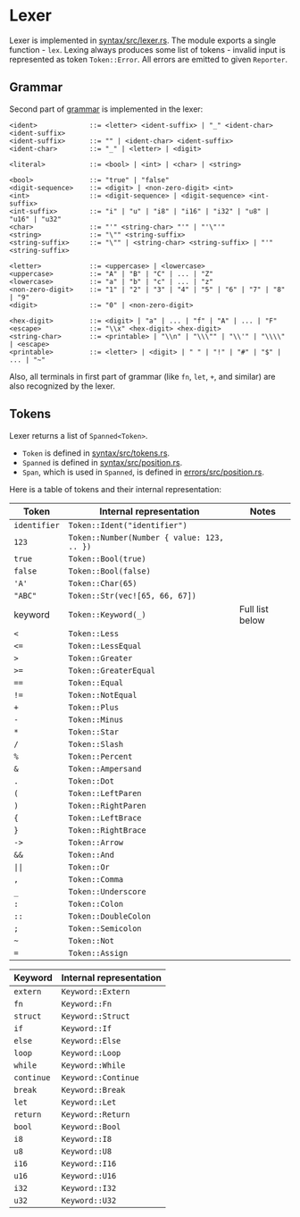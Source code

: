 # Lexer

Lexer is implemented in [syntax/src/lexer.rs](../../src/syntax/src/lexer.rs). The module exports a single function - `lex`. Lexing always produces some list of tokens - invalid input is represented as token `Token::Error`. All errors are emitted to given `Reporter`.

## Grammar

Second part of [grammar](../grammar/grammar.bnf) is implemented in the lexer:

```bnf
<ident>             ::= <letter> <ident-suffix> | "_" <ident-char> <ident-suffix>
<ident-suffix>      ::= "" | <ident-char> <ident-suffix>
<ident-char>        ::= "_" | <letter> | <digit>

<literal>           ::= <bool> | <int> | <char> | <string>

<bool>              ::= "true" | "false"
<digit-sequence>    ::= <digit> | <non-zero-digit> <int>
<int>               ::= <digit-sequence> | <digit-sequence> <int-suffix>
<int-suffix>        ::= "i" | "u" | "i8" | "i16" | "i32" | "u8" | "u16" | "u32"
<char>              ::= "'" <string-char> "'" | "'\"'"
<string>            ::= "\"" <string-suffix>
<string-suffix>     ::= "\"" | <string-char> <string-suffix> | "'" <string-suffix>

<letter>            ::= <uppercase> | <lowercase>
<uppercase>         ::= "A" | "B" | "C" | ... | "Z"
<lowercase>         ::= "a" | "b" | "c" | ... | "z"
<non-zero-digit>    ::= "1" | "2" | "3" | "4" | "5" | "6" | "7" | "8" | "9"
<digit>             ::= "0" | <non-zero-digit>

<hex-digit>         ::= <digit> | "a" | ... | "f" | "A" | ... | "F"
<escape>            ::= "\\x" <hex-digit> <hex-digit>
<string-char>       ::= <printable> | "\\n" | "\\\"" | "\\'" | "\\\\" | <escape>
<printable>         ::= <letter> | <digit> | " " | "!" | "#" | "$" | ... | "~"
```

Also, all terminals in first part of grammar (like `fn`, `let`, `+`, and similar) are also recognized by the lexer.

## Tokens

Lexer returns a list of `Spanned<Token>`.
* `Token` is defined in [syntax/src/tokens.rs](../../src/syntax/src/tokens.rs).
* `Spanned` is defined in [syntax/src/position.rs](../../src/syntax/src/position.rs).
* `Span`, which is used in `Spanned`, is defined in [errors/src/position.rs](../../src/errors/src/position.rs).

Here is a table of tokens and their internal representation:

| Token        | Internal representation                    | Notes           |
| ------------ | ------------------------------------------ | --------------- |
| `identifier` | `Token::Ident("identifier")`               |                 |
| `123`        | `Token::Number(Number { value: 123, .. })` |                 |
| `true`       | `Token::Bool(true)`                        |                 |
| `false`      | `Token::Bool(false)`                       |                 |
| `'A'`        | `Token::Char(65)`                          |                 |
| `"ABC"`      | `Token::Str(vec![65, 66, 67])`             |                 |
| keyword      | `Token::Keyword(_)`                        | Full list below |
| `<`          | `Token::Less`                              |                 |
| `<=`         | `Token::LessEqual`                         |                 |
| `>`          | `Token::Greater`                           |                 |
| `>=`         | `Token::GreaterEqual`                      |                 |
| `==`         | `Token::Equal`                             |                 |
| `!=`         | `Token::NotEqual`                          |                 |
| `+`          | `Token::Plus`                              |                 |
| `-`          | `Token::Minus`                             |                 |
| `*`          | `Token::Star`                              |                 |
| `/`          | `Token::Slash`                             |                 |
| `%`          | `Token::Percent`                           |                 |
| `&`          | `Token::Ampersand`                         |                 |
| `.`          | `Token::Dot`                               |                 |
| `(`          | `Token::LeftParen`                         |                 |
| `)`          | `Token::RightParen`                        |                 |
| `{`          | `Token::LeftBrace`                         |                 |
| `}`          | `Token::RightBrace`                        |                 |
| `->`         | `Token::Arrow`                             |                 |
| `&&`         | `Token::And`                               |                 |
| `\|\|`       | `Token::Or`                                |                 |
| `,`          | `Token::Comma`                             |                 |
| `_`          | `Token::Underscore`                        |                 |
| `:`          | `Token::Colon`                             |                 |
| `::`         | `Token::DoubleColon`                       |                 |
| `;`          | `Token::Semicolon`                         |                 |
| `~`          | `Token::Not`                               |                 |
| `=`          | `Token::Assign`                            |                 |


| Keyword    | Internal representation |
| ---------- | ----------------------- |
| `extern`   | `Keyword::Extern`       |
| `fn`       | `Keyword::Fn`           |
| `struct`   | `Keyword::Struct`       |
| `if`       | `Keyword::If`           |
| `else`     | `Keyword::Else`         |
| `loop`     | `Keyword::Loop`         |
| `while`    | `Keyword::While`        |
| `continue` | `Keyword::Continue`     |
| `break`    | `Keyword::Break`        |
| `let`      | `Keyword::Let`          |
| `return`   | `Keyword::Return`       |
| `bool`     | `Keyword::Bool`         |
| `i8`       | `Keyword::I8`           |
| `u8`       | `Keyword::U8`           |
| `i16`      | `Keyword::I16`          |
| `u16`      | `Keyword::U16`          |
| `i32`      | `Keyword::I32`          |
| `u32`      | `Keyword::U32`          |
